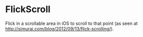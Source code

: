 # FlickScroll

Flick in a scrollable area in iOS to scroll to that point (as seen at http://simurai.com/blog/2012/09/13/flick-scrolling/).
